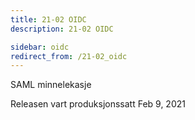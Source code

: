 ```yaml
---
title: 21-02 OIDC
description: 21-02 OIDC

sidebar: oidc
redirect_from: /21-02_oidc
---
```



SAML minnelekasje



Releasen vart produksjonssatt Feb 9, 2021
